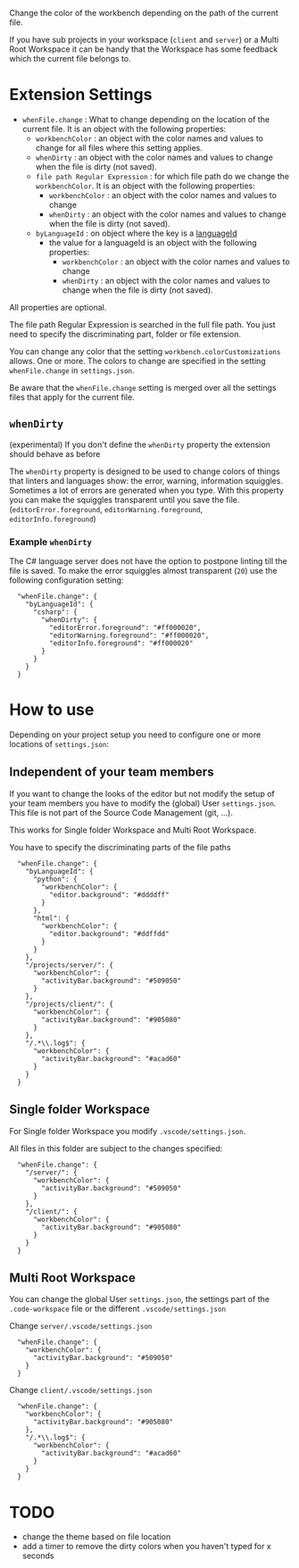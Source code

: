 Change the color of the workbench depending on the path of the current file.

If you have sub projects in your workspace (`client` and `server`) or a Multi Root Workspace it can be handy that the Workspace has some feedback which the current file belongs to.

# Extension Settings

* `whenFile.change` : What to change depending on the location of the current file. It is an object with the following properties:
    * `workbenchColor` : an object with the color names and values to change for all files where this setting applies.
    * `whenDirty` : an object with the color names and values to change when the file is dirty (not saved).
    * `file path Regular Expression` : for which file path do we change the `workbenchColor`. It is an object with the following properties:
        * `workbenchColor` : an object with the color names and values to change
        * `whenDirty` : an object with the color names and values to change when the file is dirty (not saved).
    * `byLanguageId` : on object where the key is a [languageId](https://code.visualstudio.com/docs/languages/identifiers)
        * the value for a languageId is an object with the following properties:
            * `workbenchColor` : an object with the color names and values to change
            * `whenDirty` : an object with the color names and values to change when the file is dirty (not saved).

All properties are optional.

The file path Regular Expression is searched in the full file path. You just need to specify the discriminating part, folder or file extension.

You can change any color that the setting `workbench.colorCustomizations` allows. One or more. The colors to change are specified in the setting `whenFile.change` in `settings.json`.

Be aware that the `whenFile.change` setting is merged over all the settings files that apply for the current file.

## `whenDirty`

(experimental) If you don't define the `whenDirty` property the extension should behave as before

The `whenDirty` property is designed to be used to change colors of things that linters and languages show: the error, warning, information squiggles. Sometimes a lot of errors are generated when you type. With this property you can make the squiggles transparent until you save the file. (`editorError.foreground`, `editorWarning.foreground`, `editorInfo.foreground`)

### Example `whenDirty`

The C# language server does not have the option to postpone linting till the file is saved. To make the error squiggles almost transparent (`20`) use the following configuration setting:

```
  "whenFile.change": {
    "byLanguageId": {
      "csharp": {
        "whenDirty": {
          "editorError.foreground": "#ff000020",
          "editorWarning.foreground": "#ff000020",
          "editorInfo.foreground": "#ff000020"
        }
      }
    }
  }
```

# How to use

Depending on your project setup you need to configure one or more locations of `settings.json`:

## Independent of your team members

If you want to change the looks of the editor but not modify the setup of your team members you have to modify the (global) User `settings.json`. This file is not part of the Source Code Management (git, ...).

This works for Single folder Workspace and Multi Root Workspace.

You have to specify the discriminating parts of the file paths

```
  "whenFile.change": {
    "byLanguageId": {
      "python": {
        "workbenchColor": {
          "editor.background": "#ddddff"
        }
      },
      "html": {
        "workbenchColor": {
          "editor.background": "#ddffdd"
        }
      }
    },
    "/projects/server/": {
      "workbenchColor": {
        "activityBar.background": "#509050"
      }
    },
    "/projects/client/": {
      "workbenchColor": {
        "activityBar.background": "#905080"
      }
    },
    "/.*\\.log$": {
      "workbenchColor": {
        "activityBar.background": "#acad60"
      }
    }
  }
```

## Single folder Workspace

For Single folder Workspace you modify `.vscode/settings.json`.

All files in this folder are subject to the changes specified:

```
  "whenFile.change": {
    "/server/": {
      "workbenchColor": {
        "activityBar.background": "#509050"
      }
    },
    "/client/": {
      "workbenchColor": {
        "activityBar.background": "#905080"
      }
    }
  }
```

## Multi Root Workspace

You can change the global User `settings.json`, the settings part of the `.code-workspace` file or the different `.vscode/settings.json`

Change `server/.vscode/settings.json`

```
  "whenFile.change": {
    "workbenchColor": {
      "activityBar.background": "#509050"
    }
  }
```

Change `client/.vscode/settings.json`

```
  "whenFile.change": {
    "workbenchColor": {
      "activityBar.background": "#905080"
    },
    "/.*\\.log$": {
      "workbenchColor": {
        "activityBar.background": "#acad60"
      }
    }
  }
```

# TODO

* change the theme based on file location
* add a timer to remove the dirty colors when you haven't typed for x seconds
